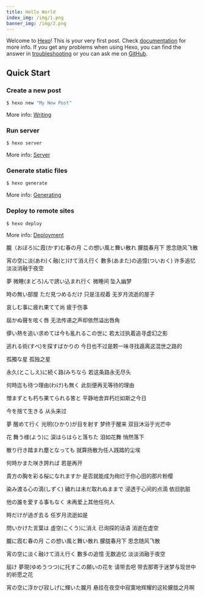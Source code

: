 ```yaml
---
title: Hello World
index_img: /img/1.png
banner_img: /img/2.png
---
```

Welcome to [Hexo](https://hexo.io/)! This is your very first post. Check [documentation](https://hexo.io/docs/) for more info. If you get any problems when using Hexo, you can find the answer in [troubleshooting](https://hexo.io/docs/troubleshooting.html) or you can ask me on [GitHub](https://github.com/hexojs/hexo/issues).

## Quick Start

### Create a new post

``` bash
$ hexo new "My New Post"
```

More info: [Writing](https://hexo.io/docs/writing.html)

### Run server

``` bash
$ hexo server
```

More info: [Server](https://hexo.io/docs/server.html)

### Generate static files

``` bash
$ hexo generate
```

More info: [Generating](https://hexo.io/docs/generating.html)

### Deploy to remote sites

``` bash
$ hexo deploy
```

More info: [Deployment](https://hexo.io/docs/one-command-deployment.html)

朧（おぼろ)に霞(かす)む春の月 この想い風と舞い散れ
朦胧春月下 思念随风飞散

宵の空に淡(あわ)く融(と)けて消え行く 數多(あまた)の追憶(ついおく)
许多追忆 淡淡消融于夜空

夢 微睡(まどろ)んで誘い込まれ行く
微睡间 坠入幽梦

時の無い部屋 ただ見つめるだけ
只是注视着 无岁月流逝的屋子

哀しむ事に疲れ果てて尚
疲于伤事

屆かぬ聲を呟く唇
无法传递之声却依然溢出唇角

儚い熱を追い求めては今も亂れるこの世に
若太过执着追寻虚幻之影

逃れる術(すべ)を探すばかりの
今日也不过是颗一味寻找遁离这混世之路的

孤獨な星
孤独之星

永久(とこしえ)に続く路(みちなら
若这条路永无尽头

何時迄も待つ理由(わけ)も無く
此刻便再无等待的理由

憎まずとも朽ち果てられる筈と
平静地舍弃朽烂如斯之今日

今を捨て生きる
从头来过

夢 醒めて行く 光明(ひかり)が目を射す
梦终于醒来 双目沐浴于光芒中

花 舞う様(よう)に 涙はらはらと落ちた
泪如花舞 悄然落下

散り行き踏まれ塵となっても
就算扬散为任人践踏的尘埃

何時かまた咲き誇れば
若是再开

貴方の胸を彩る桜になれますか
是否就能成为绚烂于你心田的那片粉樱

染み渡る心の滴(しずく) 穢れは未だ取れぬままで
浸透于心间的点滴 依旧肮脏

他の誰を愛する事もなく
未再爱上其他任何人

時だけが過ぎ去る
任岁月流逝如是

問いかけた言葉は 虛空(こくう)に消え
已询探的话语 消逝在虚空

朧に霞む春の月 この想い風と舞い散れ
朦胧春月下 思念随风飞散

宵の空に淡く融けて消え行く 數多の追憶
无数追忆 淡淡消融于夜空

屆け 夢現(ゆめうつつ)に托すこの願いの花を
请带去吧 带去那寄于迷梦与现世中的祈愿之花

宵の空に浮かび寂しげに輝いた朧月
悬挂在夜空中寂寞地辉耀的这轮朦胧之月啊
